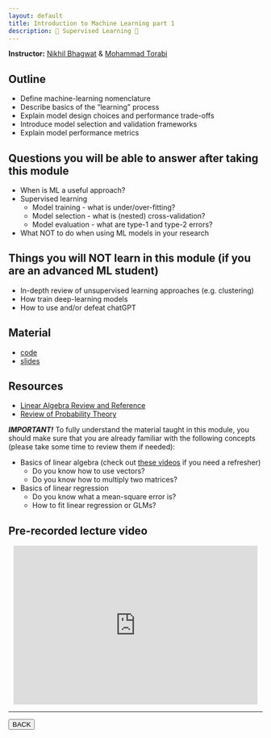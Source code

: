 ```yaml
---
layout: default
title: Introduction to Machine Learning part 1
description: 🤖 Supervised Learning 📖
---
```


**Instructor:** [Nikhil Bhagwat](https://nikhil153.github.io/) & [Mohammad Torabi](https://github.com/mtorabi59)

## Outline

-   Define machine-learning nomenclature
-   Describe basics of the “learning” process
-   Explain model design choices and performance trade-offs
-   Introduce model selection and validation frameworks
-   Explain model performance metrics

## Questions you will be able to answer after taking this module

-   When is ML a useful approach?
-   Supervised learning
    -   Model training - what is under/over-fitting?
    -   Model selection - what is (nested) cross-validation?
    -   Model evaluation - what are type-1 and type-2 errors?
-   What NOT to do when using ML models in your research

## Things you will NOT learn in this module (if you are an advanced ML student)

-   In-depth review of unsupervised learning approaches (e.g. clustering)
-   How train deep-learning models
-   How to use and/or defeat chatGPT

## Material

-   [code](https://github.com/neurodatascience/QLS-course-materials/tree/main/Lectures/2024/)
-   [slides](TODO)

## Resources

-   [Linear Algebra Review and Reference](https://www.cs.mcgill.ca/~dprecup/courses/ML/Materials/linalg-review.pdf)
-   [Review of Probability Theory](https://www.cs.mcgill.ca/~dprecup/courses/ML/Materials/prob-review.pdf)

**_IMPORTANT!_**
To fully understand the material taught in this module,
you should make sure that you are already familiar with the following concepts
(please take some time to review them if needed):

-   Basics of linear algebra (check out [these videos](https://youtu.be/fNk_zzaMoSs) if you need a refresher)
    -   Do you know how to use vectors?
    -   Do you know how to multiply two matrices?
-   Basics of linear regression
    -   Do you know what a mean-square error is?
    -   How to fit linear regression or GLMs?

## Pre-recorded lecture video

<div style="display: flex; justify-content: center; margin: 10px">

  <iframe
    width="560"
    height="315"
    src="https://www.youtube.com/embed/vsp7c-f3cvg?si=Nv8rJ9wJL3XZHMdb"
    title="YouTube video player"
    frameborder="0"
    allow="accelerometer; autoplay; clipboard-write; encrypted-media; gyroscope; picture-in-picture; web-share" referrerpolicy="strict-origin-when-cross-origin"
    allowfullscreen>
  </iframe>

</div>

---

<a href="{{ site.url }}/lectures-materials/latest.html"><button>BACK</button></a>
